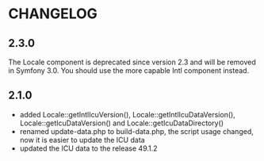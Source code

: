 CHANGELOG
=========

2.3.0
-----

The Locale component is deprecated since version 2.3 and will be removed in
Symfony 3.0. You should use the more capable Intl component instead.

2.1.0
-----

 * added Locale::getIntlIcuVersion(), Locale::getIntlIcuDataVersion(), Locale::getIcuDataVersion() and Locale::getIcuDataDirectory()
 * renamed update-data.php to build-data.php, the script usage changed, now it is easier to update the ICU data
 * updated the ICU data to the release 49.1.2
